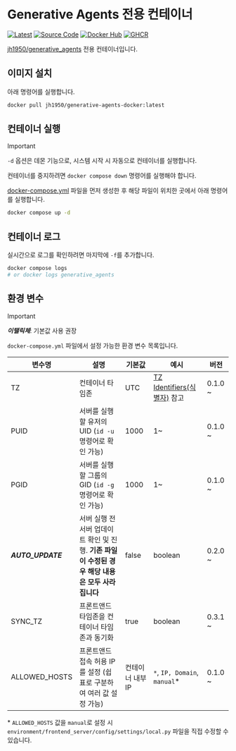 # Generative Agents 전용 컨테이너

[![Latest](https://img.shields.io/github/v/release/jh1950/generative-agents-docker?label=Latest)](https://github.com/jh1950/generative-agents-docker/releases)
[![Source Code](https://img.shields.io/badge/GitHub-Source-blue?logo=github)](https://github.com/jh1950/generative-agents-docker)
[![Docker Hub](https://img.shields.io/badge/Docker-Hub-blue?logo=docker)](https://hub.docker.com/r/jh1950/generative-agents-docker)
[![GHCR](https://img.shields.io/badge/GHCR-Package-blue?logo=docker)](https://github.com/jh1950/generative-agents-docker/pkgs/container/generative-agents-docker)

[jh1950/generative_agents](https://github.com/jh1950/generative_agents) 전용 컨테이너입니다.

## 이미지 설치

아래 명령어를 실행합니다.

```bash
docker pull jh1950/generative-agents-docker:latest
```

## 컨테이너 실행

> [!IMPORTANT]
> `-d` 옵션은 데몬 기능으로, 시스템 시작 시 자동으로 컨테이너를 실행합니다.
>
> 컨테이너를 중지하려면 `docker compose down` 명령어를 실행해야 합니다.

[docker-compose.yml](https://github.com/jh1950/generative-agents-docker/blob/main/docker-compose.yml)
파일을 먼저 생성한 후 해당 파일이 위치한 곳에서 아래 명령어를 실행합니다.

```bash
docker compose up -d
```

## 컨테이너 로그

실시간으로 로그를 확인하려면 마지막에 `-f`를 추가합니다.

```bash
docker compose logs
# or docker logs generative_agents
```

## 환경 변수

> [!IMPORTANT]
>
> _**이탤릭체**_: 기본값 사용 권장

`docker-compose.yml` 파일에서 설정 가능한 환경 변수 목록입니다.

| 변수명            | 설명                                                                                             | 기본값           | 예시                                                                                        | 버전    |
|-------------------|--------------------------------------------------------------------------------------------------|------------------|---------------------------------------------------------------------------------------------|---------|
| TZ                | 컨테이너 타임존                                                                                  | UTC              | [TZ Identifiers(식별자)](https://en.wikipedia.org/wiki/List_of_tz_database_time_zones) 참고 | 0.1.0 ~ |
| PUID              | 서버를 실행할 유저의 UID (`id -u` 명령어로 확인 가능)                                            | 1000             | 1~                                                                                          | 0.1.0 ~ |
| PGID              | 서버를 실행할 그룹의 GID (`id -g` 명령어로 확인 가능)                                            | 1000             | 1~                                                                                          | 0.1.0 ~ |
| _**AUTO_UPDATE**_ | 서버 실행 전 서버 업데이트 확인 및 진행. **기존 파일이 수정된 경우 해당 내용은 모두 사라집니다** | false            | boolean                                                                                     | 0.2.0 ~ |
| SYNC_TZ           | 프론트앤드 타임존을 컨테이너 타임존과 동기화                                                     | true             | boolean                                                                                     | 0.3.1 ~ |
| ALLOWED_HOSTS     | 프론트앤드 접속 허용 IP를 설정 (쉽표로 구분하여 여러 값 설정 가능)                               | 컨테이너 내부 IP | `*`, `IP, Domain`, `manual`\*                                                               | 0.1.0 ~ |

\* `ALLOWED_HOSTS` 값을 `manual`로 설정 시 `environment/frontend_server/config/settings/local.py` 파일을 직접 수정할 수 있습니다.
